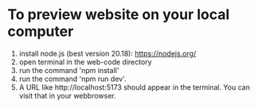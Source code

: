 # To preview website on your local computer

1. install node.js (best version 20.18): https://nodejs.org/
2. open terminal in the web-code directory
3. run the command 'npm install'
4. run the command 'npm run dev'.
5. A URL like http://localhost:5173 should appear in the terminal. You can visit that in your webbrowser.
